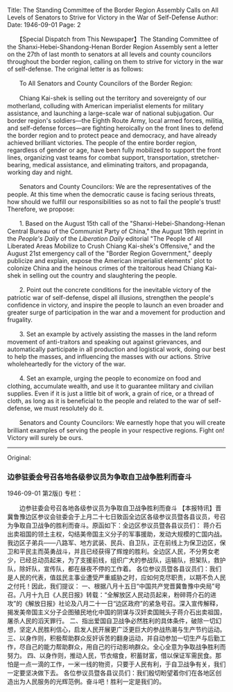 Title: The Standing Committee of the Border Region Assembly Calls on All Levels of Senators to Strive for Victory in the War of Self-Defense
Author:
Date: 1946-09-01
Page: 2

　　【Special Dispatch from This Newspaper】The Standing Committee of the Shanxi-Hebei-Shandong-Henan Border Region Assembly sent a letter on the 27th of last month to senators at all levels and county councilors throughout the border region, calling on them to strive for victory in the war of self-defense. The original letter is as follows:

　　To All Senators and County Councilors of the Border Region:

　　Chiang Kai-shek is selling out the territory and sovereignty of our motherland, colluding with American imperialist elements for military assistance, and launching a large-scale war of national subjugation. Our border region's soldiers—the Eighth Route Army, local armed forces, militia, and self-defense forces—are fighting heroically on the front lines to defend the border region and to protect peace and democracy, and have already achieved brilliant victories. The people of the entire border region, regardless of gender or age, have been fully mobilized to support the front lines, organizing vast teams for combat support, transportation, stretcher-bearing, medical assistance, and eliminating traitors, and propaganda, working day and night.

　　Senators and County Councilors: We are the representatives of the people. At this time when the democratic cause is facing serious threats, how should we fulfill our responsibilities so as not to fail the people's trust! Therefore, we propose:

　　1. Based on the August 15th call of the "Shanxi-Hebei-Shandong-Henan Central Bureau of the Communist Party of China," the August 19th reprint in the *People's Daily* of the *Liberation Daily* editorial "The People of All Liberated Areas Mobilize to Crush Chiang Kai-shek's Offensive," and the August 21st emergency call of the "Border Region Government," deeply publicize and explain, expose the American imperialist elements' plot to colonize China and the heinous crimes of the traitorous head Chiang Kai-shek in selling out the country and slaughtering the people.

　　2. Point out the concrete conditions for the inevitable victory of the patriotic war of self-defense, dispel all illusions, strengthen the people's confidence in victory, and inspire the people to launch an even broader and greater surge of participation in the war and a movement for production and frugality.

　　3. Set an example by actively assisting the masses in the land reform movement of anti-traitors and speaking out against grievances, and automatically participate in all production and logistical work, doing our best to help the masses, and influencing the masses with our actions. Strive wholeheartedly for the victory of the war.

　　4. Set an example, urging the people to economize on food and clothing, accumulate wealth, and use it to guarantee military and civilian supplies. Even if it is just a little bit of work, a grain of rice, or a thread of cloth, as long as it is beneficial to the people and related to the war of self-defense, we must resolutely do it.

　　Senators and County Councilors: We earnestly hope that you will create brilliant examples of serving the people in your respective regions. Fight on! Victory will surely be ours.



<hr /> 

Original: 


### 边参驻委会号召各地各级参议员为争取自卫战争胜利而奋斗

1946-09-01
第2版()
专栏：

　　边参驻委会号召各地各级参议员为争取自卫战争胜利而奋斗
    【本报特讯】晋冀鲁豫边区参议会驻委会于上月二十七日致函全边区各级参议员暨各县议员，号召为争取自卫战争的胜利而奋斗。原函如下：全边区参议员暨各县议员们：
    蒋介石出卖祖国的领土主权，勾结美帝国主义分子的军事援助，发动大规模的亡国内战。我边区子弟兵——八路军、地方武装、民兵、自卫队，正在前线上为保卫边区，保卫和平民主而英勇战斗，并且已经获得了辉煌的胜利。全边区人民，不分男女老少，已经总动员起来，为了支援前线，组织广大的参战队，运输队，担架队，救护队，除奸队，宣传队，都在昼夜不停的工作着。
    各位参议员暨各县议员们：我们是人民的代表，值兹民主事业遭受严重威胁之时，应如何克尽职责，以期不负人民之付托！因此，我们提议：
    一、根据八月十五日“中国共产党晋冀鲁豫中央局”号召。八月十九日《人民日报》转载：“全解放区人民动员起来，粉碎蒋介石的进攻”的《解放日报》社论及八月二十一日“边区政府”的紧急号召。深入宣传解释，揭发美帝国主义分子企图殖民地化中国的阴谋与汉奸卖国贼头子蒋介石出卖祖国，屠杀人民的滔天罪行。
    二、指出爱国自卫战争必然胜利的具体条件，破除一切幻想，坚定人民胜利信心，启发人民开展更广泛更巨大的参战热潮与生产节约运动。
    三、以身作则，积极帮助群众反奸诉苦的翻身运动，并自动参加一切生产与后勤工作，尽自己的能力帮助群众，用自己的行动影响群众。全心全意为争取战争胜利而努力。
    四、以身作则，推动人民，节衣缩食，积蓄财富，借以保证军需民食。那怕是一点一滴的工作，一米一线的物资，只要于人民有利，于自卫战争有关，我们一定要坚决做下去。
    各位参议员暨各县议员们：我们殷切盼望着你们在各地区创造出为人民服务的光辉范例。奋斗吧！胜利一定是我们的。
